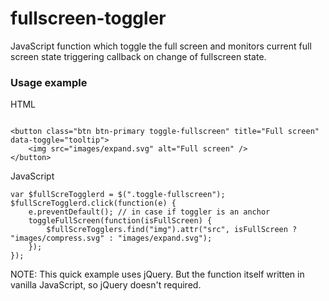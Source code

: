 # fullscreen-toggler
JavaScript function which toggle the full screen and monitors current full screen state triggering callback on change of fullscreen state.

<h3>Usage example</h3>

HTML

<code>
&lt;button class="btn btn-primary toggle-fullscreen" title="Full screen" data-toggle="tooltip"&gt;
    &lt;img src="images/expand.svg" alt="Full screen" /&gt;
&lt;/button&gt;
</code>


JavaScript

    var $fullScreTogglerd = $(".toggle-fullscreen");
    $fullScreTogglerd.click(function(e) {
        e.preventDefault(); // in case if toggler is an anchor
        toggleFullScreen(function(isFullScreen) {
            $fullScreTogglers.find("img").attr("src", isFullScreen ? "images/compress.svg" : "images/expand.svg");
        });
    });

NOTE: This quick example uses jQuery. But the function itself written in vanilla JavaScript, so jQuery doesn't required.
